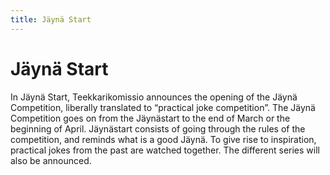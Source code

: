```yaml
---
title: Jäynä Start
---
```

# Jäynä Start


In Jäynä Start, Teekkarikomissio announces the opening of the Jäynä Competition, liberally translated to “practical joke competition”. The Jäynä Competition goes on from the Jäynästart to the end of March or the beginning of April. Jäynästart consists of going through the rules of the competition, and reminds what is a good Jäynä. To give rise to inspiration, practical jokes from the past are watched together. The different series will also be announced.
